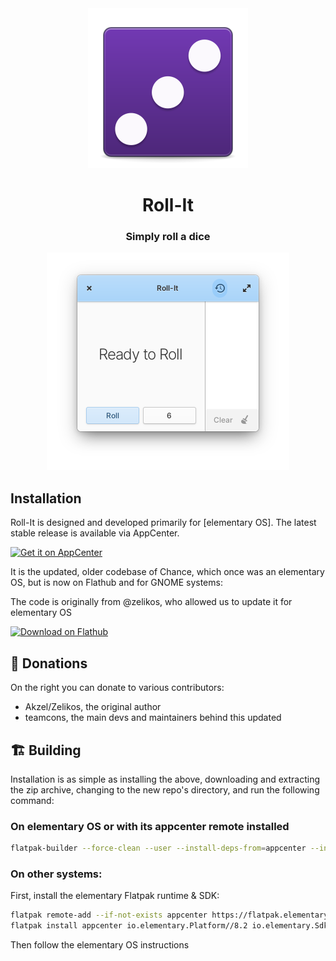 
<div align="center">
  <img alt="An icon representing a six-sided dice, showing a three" src="data/icons/128.svg" />
  <h1>Roll-It</h1>
  <h3>Simply roll a dice</h3>

<span align="center"> <img class="center" src="https://github.com/ellie-commons/rollit/blob/main/data/screenshots/screenshot1.png" alt="A screenshot of a window displaying a dice result and a history of past rolls"></span>
</div>

## Installation

Roll-It is designed and developed primarily for [elementary OS]. The latest stable release is available via AppCenter.

[![Get it on AppCenter](https://appcenter.elementary.io/badge.svg?new)](https://appcenter.elementary.io/io.github.ellie_commons.rollit) 


It is the updated, older codebase of Chance, which once was an elementary OS, but is now on Flathub and for GNOME systems:

The code is originally from @zelikos, who allowed us to update it for elementary OS

[<img src="https://flathub.org/assets/badges/flathub-badge-en.svg" width="160" alt="Download on Flathub">](https://flathub.org/apps/dev.zelikos.rollit)

## 💝 Donations

On the right you can donate to various contributors:
 - Akzel/Zelikos, the original author
 - teamcons, the main devs and maintainers behind this updated


## 🏗️ Building

Installation is as simple as installing the above, downloading and extracting the zip archive, changing to the new repo's directory,
and run the following command:

### On elementary OS or with its appcenter remote installed

```bash
flatpak-builder --force-clean --user --install-deps-from=appcenter --install builddir ./io.github.ellie_commons.rollit.yml
```

### On other systems:

First, install the elementary Flatpak runtime & SDK:

```bash
flatpak remote-add --if-not-exists appcenter https://flatpak.elementary.io/repo.flatpakrepo
flatpak install appcenter io.elementary.Platform//8.2 io.elementary.Sdk//8.2
```

Then follow the elementary OS instructions
